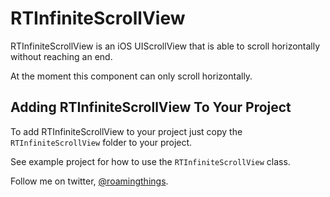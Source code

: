 RTInfiniteScrollView
====================
RTInfiniteScrollView is an iOS UIScrollView that is able to scroll horizontally without reaching an end.

At the moment this component can only scroll horizontally.

## Adding RTInfiniteScrollView To Your Project
To add RTInfiniteScrollView to your project just copy the `RTInfiniteScrollView` folder to your project.

See example project for how to use the `RTInfiniteScrollView` class.

Follow me on twitter, [@roamingthings](http://twitter.com/roamingthings).